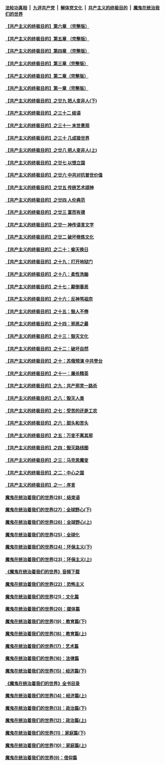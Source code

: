 ####  [法轮功真相](../../../../basic/blob/master/README.md?t=05091731) &nbsp;|&nbsp; [九评共产党](../../../../9ping.md/blob/master/README.md?t=05091731) &nbsp;|&nbsp; [解体党文化](../../../../jtdwh.md/blob/master/README.md?t=05091731)  &nbsp;|&nbsp; [共产主义的终极目的](../../../../gczydzjmd.md/blob/master/README.md?t=05091731) &nbsp;|&nbsp; [魔鬼在统治我们的世界](../../../../mgztzwmdsj.md/blob/master/README.md?t=05091731) 

#### [【共产主义的终极目的】第六章 （完整版）](../pages/nsc422/n11428913.md?t=05091731) 

#### [【共产主义的终极目的】第五章 （完整版）](../pages/nsc422/n11428912.md?t=05091731) 

#### [【共产主义的终极目的】第四章 （完整版）](../pages/nsc422/n11428907.md?t=05091731) 

#### [【共产主义的终极目的】第三章（完整版）](../pages/nsc422/n11428848.md?t=05091731) 

#### [【共产主义的终极目的】第二章（完整版）](../pages/nsc422/n11428831.md?t=05091731) 

#### [【共产主义的终极目的】第一章（完整版）](../pages/nsc422/n11417651.md?t=05091731) 

#### [【共产主义的终极目的】之廿九 把人变非人(下)](../pages/nsc422/n11344140.md?t=05091731) 

#### [【共产主义的终极目的】之三十二 结语](../pages/nsc422/n11360535.md?t=05091731) 

#### [【共产主义的终极目的】之三十一 末世景观](../pages/nsc422/n11351129.md?t=05091731) 

#### [【共产主义的终极目的】之三十 几成狼世界](../pages/nsc422/n11348280.md?t=05091731) 

#### [【共产主义的终极目的】之廿八 把人变非人(上)](../pages/nsc422/n11340492.md?t=05091731) 

#### [【共产主义的终极目的】之廿七 以恨立国](../pages/nsc422/n11336944.md?t=05091731) 

#### [【共产主义的终极目的】之廿六 中共对抗普世价值](../pages/nsc422/n11324785.md?t=05091731) 

#### [【共产主义的终极目的】之廿五 传统艺术颂神](../pages/nsc422/n11296396.md?t=05091731) 

#### [【共产主义的终极目的】之廿四 人伦典范](../pages/nsc422/n11296397.md?t=05091731) 

#### [【共产主义的终极目的】之廿三 富而有德](../pages/nsc422/n11283598.md?t=05091731) 

#### [【共产主义的终极目的】之廿一 神传语言文字](../pages/nsc422/n11263265.md?t=05091731) 

#### [【共产主义的终极目的】之廿二 破坏修炼文化](../pages/nsc422/n11245728.md?t=05091731) 

#### [【共产主义的终极目的】之二十：偷天换日](../pages/nsc422/n11238846.md?t=05091731) 

#### [【共产主义的终极目的】之十九：打开地狱门](../pages/nsc422/n11206376.md?t=05091731) 

#### [【共产主义的终极目的】之十八：柔性洗脑](../pages/nsc422/n11199994.md?t=05091731) 

#### [【共产主义的终极目的】之十七：颠倒善恶](../pages/nsc422/n11179782.md?t=05091731) 

#### [【共产主义的终极目的】之十六：反神骂祖宗](../pages/nsc422/n11166798.md?t=05091731) 

#### [【共产主义的终极目的】之十五：毁人不倦](../pages/nsc422/n11166792.md?t=05091731) 

#### [【共产主义的终极目的】之十四：邪恶之最](../pages/nsc422/n11150249.md?t=05091731) 

#### [【共产主义的终极目的】之十三：毁灭文化](../pages/nsc422/n11135227.md?t=05091731) 

#### [【共产主义的终极目的】之十二：破坏自然](../pages/nsc422/n11135214.md?t=05091731) 

#### [【共产主义的终极目的】之十：苏俄预演 中共登台](../pages/nsc422/n11118424.md?t=05091731) 

#### [【共产主义的终极目的】之十一：屠杀精英](../pages/nsc422/n11118442.md?t=05091731) 

#### [【共产主义的终极目的】之九：共产邪灵一路杀](../pages/nsc422/n11114139.md?t=05091731) 

#### [【共产主义的终极目的】之八：毁灭人类](../pages/nsc422/n11108503.md?t=05091731) 

#### [【共产主义的终极目的】之七：受苦的还是工农](../pages/nsc422/n11101809.md?t=05091731) 

#### [【共产主义的终极目的】之六：甜头和苦头](../pages/nsc422/n11096971.md?t=05091731) 

#### [【共产主义的终极目的】之五：万变不离其邪](../pages/nsc422/n11091285.md?t=05091731) 

#### [【共产主义的终极目的】之四：毁灭路线图](../pages/nsc422/n11086284.md?t=05091731) 

#### [【共产主义的终极目的】之三：马克思魔变](../pages/nsc422/n11061941.md?t=05091731) 

#### [【共产主义的终极目的】之二：中心之国](../pages/nsc422/n11047728.md?t=05091731) 

#### [【共产主义的终极目的】之一：序言](../pages/nsc422/n11086077.md?t=05091731) 

#### [魔鬼在统治着我们的世界(28)：结束语](../pages/nsc422/n10936246.md?t=05091731) 

#### [魔鬼在统治着我们的世界(27)：全球野心(下)](../pages/nsc422/n10928319.md?t=05091731) 

#### [魔鬼在统治着我们的世界(26)：全球野心(上)](../pages/nsc422/n10900318.md?t=05091731) 

#### [魔鬼在统治着我们的世界(25)：全球化](../pages/nsc422/n10788205.md?t=05091731) 

#### [魔鬼在统治着我们的世界(24)：环保主义(下)](../pages/nsc422/n10695307.md?t=05091731) 

#### [魔鬼在统治着我们的世界(23)：环保主义(上)](../pages/nsc422/n10688613.md?t=05091731) 

#### [《魔鬼在统治着我们的世界》音频下载](../pages/nsc422/n10635553.md?t=05091731) 

#### [魔鬼在统治着我们的世界(22)：恐怖主义](../pages/nsc422/n10614727.md?t=05091731) 

#### [魔鬼在统治着我们的世界(21)：文化篇](../pages/nsc422/n10597706.md?t=05091731) 

#### [魔鬼在统治着我们的世界(20)：媒体篇](../pages/nsc422/n10586579.md?t=05091731) 

#### [魔鬼在统治着我们的世界(19)：教育篇(下)](../pages/nsc422/n10564808.md?t=05091731) 

#### [魔鬼在统治着我们的世界(18)：教育篇(上)](../pages/nsc422/n10526970.md?t=05091731) 

#### [魔鬼在统治着我们的世界(17)：艺术篇](../pages/nsc422/n10499093.md?t=05091731) 

#### [魔鬼在统治着我们的世界(16)：法律篇](../pages/nsc422/n10485969.md?t=05091731) 

#### [魔鬼在统治着我们的世界(15)：经济篇(下)](../pages/nsc422/n10469975.md?t=05091731) 

#### [《魔鬼在统治着我们的世界》全书目录](../pages/nsc422/n10464261.md?t=05091731) 

#### [魔鬼在统治着我们的世界(14)：经济篇(上)](../pages/nsc422/n10457370.md?t=05091731) 

#### [魔鬼在统治着我们的世界(13)：政治篇(下)](../pages/nsc422/n10448270.md?t=05091731) 

#### [魔鬼在统治着我们的世界(12)：政治篇(上)](../pages/nsc422/n10444576.md?t=05091731) 

#### [魔鬼在统治着我们的世界(11)：家庭篇(下)](../pages/nsc422/n10440961.md?t=05091731) 

#### [魔鬼在统治着我们的世界(10)：家庭篇(上)](../pages/nsc422/n10435448.md?t=05091731) 

#### [魔鬼在统治着我们的世界(9)：信仰篇](../pages/nsc422/n10432159.md?t=05091731) 

